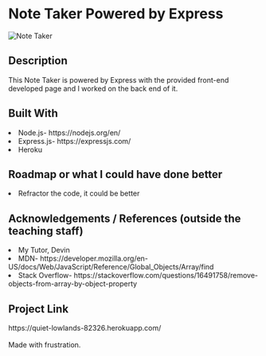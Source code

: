 <h1>Note Taker Powered by Express</h1>

![Note Taker](https://user-images.githubusercontent.com/59591116/75308120-295ff980-5813-11ea-90be-a9db3cedc0bd.gif)

<h2>Description</h2>
 This Note Taker is powered by Express with the provided front-end developed page and I worked on the back end of it.

<h2>Built With</h2>
<li>Node.js- https://nodejs.org/en/ </li>
<li>Express.js- https://expressjs.com/</li>
<li>Heroku</li>

<h2>Roadmap or what I could have done better</h2>
<li>Refractor the code, it could be better</li>

<h2> Acknowledgements / References (outside the teaching staff)</h2>
<li>My Tutor, Devin</li>
<li>MDN- https://developer.mozilla.org/en-US/docs/Web/JavaScript/Reference/Global_Objects/Array/find</li>
<li>Stack Overflow- https://stackoverflow.com/questions/16491758/remove-objects-from-array-by-object-property</li>

<h2>Project Link</h2>
https://quiet-lowlands-82326.herokuapp.com/
<br>
<br>
Made with frustration.
